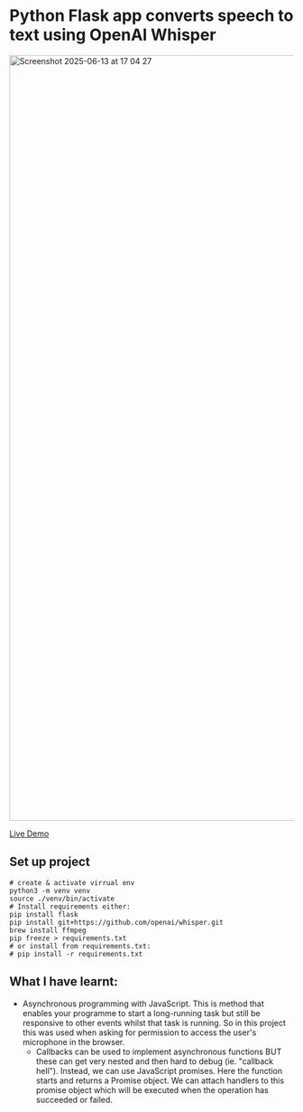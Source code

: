 # Python Flask app converts speech to text using OpenAI Whisper 

[<img width="1355" alt="Screenshot 2025-06-13 at 17 04 27" src="https://github.com/user-attachments/assets/52221c0a-e5a1-4605-af10-e0a9c3900623" />](https://speech-to-text-unut.onrender.com/)

[Live Demo](https://speech-to-text-unut.onrender.com/)

## Set up project

```{bash}
# create & activate virrual env
python3 -m venv venv
source ./venv/bin/activate
# Install requirements either:
pip install flask
pip install git+https://github.com/openai/whisper.git
brew install ffmpeg
pip freeze > requirements.txt
# or install from requirements.txt:
# pip install -r requirements.txt
```

## What I have learnt:

- Asynchronous programming with JavaScript. This is method that enables your programme to start a long-running task but still be responsive to other events whilst that task is running. So in this project this was used when asking for permission to access the user's microphone in the browser.
  - Callbacks can be used to implement asynchronous functions BUT these can get very nested and then hard to debug (ie. "callback hell"). Instead, we can use JavaScript promises. Here the function starts and returns a Promise object. We can attach handlers to this promise object which will be executed when the operation has succeeded or failed.
